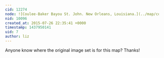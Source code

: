 ```yaml
---
cid: 12274
node: ![Coulee-Baker Bayou St. John. New Orleans, Louisiana.](../map/coulee-baker-bayou-st-john-new-orleans-louisiana/03-02-2014)
nid: 10096
created_at: 2015-07-26 22:35:41 +0000
timestamp: 1437950141
uid: 7
author: liz
---
```


Anyone know where the original image set is for this map? Thanks!